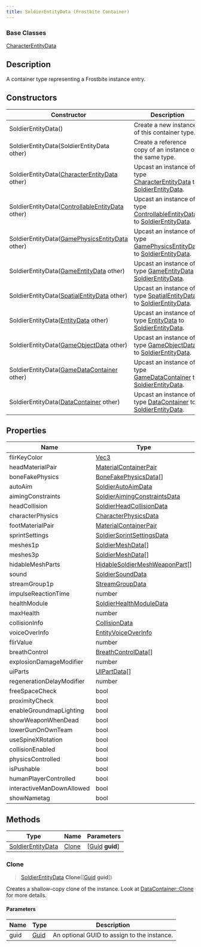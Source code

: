 ```yaml
---
title: SoldierEntityData (Frostbite Container)
---
```

### Base Classes

[CharacterEntityData](CharacterEntityData)

## Description

A container type representing a Frostbite instance entry.

## Constructors

| Constructor                                                                  | Description                                                                                                               |
| ---------------------------------------------------------------------------- | ------------------------------------------------------------------------------------------------------------------------- |
| SoldierEntityData()                                                          | Create a new instance of this container type.                                                                             |
| SoldierEntityData(SoldierEntityData other)                                   | Create a reference copy of an instance of the same type.                                                                  |
| SoldierEntityData([CharacterEntityData](CharacterEntityData) other)          | Upcast an instance of type [CharacterEntityData](CharacterEntityData) to [SoldierEntityData](SoldierEntityData).          |
| SoldierEntityData([ControllableEntityData](ControllableEntityData) other)    | Upcast an instance of type [ControllableEntityData](ControllableEntityData) to [SoldierEntityData](SoldierEntityData).    |
| SoldierEntityData([GamePhysicsEntityData](GamePhysicsEntityData) other)      | Upcast an instance of type [GamePhysicsEntityData](GamePhysicsEntityData) to [SoldierEntityData](SoldierEntityData).      |
| SoldierEntityData([GameEntityData](GameEntityData) other)                    | Upcast an instance of type [GameEntityData](GameEntityData) to [SoldierEntityData](SoldierEntityData).                    |
| SoldierEntityData([SpatialEntityData](SpatialEntityData) other)              | Upcast an instance of type [SpatialEntityData](SpatialEntityData) to [SoldierEntityData](SoldierEntityData).              |
| SoldierEntityData([EntityData](EntityData) other)                            | Upcast an instance of type [EntityData](EntityData) to [SoldierEntityData](SoldierEntityData).                            |
| SoldierEntityData([GameObjectData](GameObjectData) other)                    | Upcast an instance of type [GameObjectData](GameObjectData) to [SoldierEntityData](SoldierEntityData).                    |
| SoldierEntityData([GameDataContainer](GameDataContainer) other)              | Upcast an instance of type [GameDataContainer](GameDataContainer) to [SoldierEntityData](SoldierEntityData).              |
| SoldierEntityData([DataContainer](/vext/ref/cls/shr/datacontainer) other) | Upcast an instance of type [DataContainer](/vext/ref/cls/shr/datacontainer) to [SoldierEntityData](SoldierEntityData). |

## Properties

| Name                      | Type                                                             | Description |
| ------------------------- | ---------------------------------------------------------------- | ----------- |
| flirKeyColor              | [Vec3](/vext/ref/cls/shr/Vec3)                                |             |
| headMaterialPair          | [MaterialContainerPair](MaterialContainerPair)                   |             |
| boneFakePhysics           | [BoneFakePhysicsData](BoneFakePhysicsData)\[\]                   |             |
| autoAim                   | [SoldierAutoAimData](SoldierAutoAimData)                         |             |
| aimingConstraints         | [SoldierAimingConstraintsData](SoldierAimingConstraintsData)     |             |
| headCollision             | [SoldierHeadCollisionData](SoldierHeadCollisionData)             |             |
| characterPhysics          | [CharacterPhysicsData](CharacterPhysicsData)                     |             |
| footMaterialPair          | [MaterialContainerPair](MaterialContainerPair)                   |             |
| sprintSettings            | [SoldierSprintSettingsData](SoldierSprintSettingsData)           |             |
| meshes1p                  | [SoldierMeshData](SoldierMeshData)\[\]                           |             |
| meshes3p                  | [SoldierMeshData](SoldierMeshData)\[\]                           |             |
| hidableMeshParts          | [HidableSoldierMeshWeaponPart](HidableSoldierMeshWeaponPart)\[\] |             |
| sound                     | [SoldierSoundData](SoldierSoundData)                             |             |
| streamGroup1p             | [StreamGroupData](StreamGroupData)                               |             |
| impulseReactionTime       | number                                                           |             |
| healthModule              | [SoldierHealthModuleData](SoldierHealthModuleData)               |             |
| maxHealth                 | number                                                           |             |
| collisionInfo             | [CollisionData](CollisionData)                                   |             |
| voiceOverInfo             | [EntityVoiceOverInfo](EntityVoiceOverInfo)                       |             |
| flirValue                 | number                                                           |             |
| breathControl             | [BreathControlData](BreathControlData)\[\]                       |             |
| explosionDamageModifier   | number                                                           |             |
| uiParts                   | [UIPartData](UIPartData)\[\]                                     |             |
| regenerationDelayModifier | number                                                           |             |
| freeSpaceCheck            | bool                                                             |             |
| proximityCheck            | bool                                                             |             |
| enableGroundmapLighting   | bool                                                             |             |
| showWeaponWhenDead        | bool                                                             |             |
| lowerGunOnOwnTeam         | bool                                                             |             |
| useSpineXRotation         | bool                                                             |             |
| collisionEnabled          | bool                                                             |             |
| physicsControlled         | bool                                                             |             |
| isPushable                | bool                                                             |             |
| humanPlayerControlled     | bool                                                             |             |
| interactiveManDownAllowed | bool                                                             |             |
| showNametag               | bool                                                             |             |

## Methods

| Type                                   | Name            | Parameters                                     |
| -------------------------------------- | --------------- | ---------------------------------------------- |
| [SoldierEntityData](SoldierEntityData) | [Clone](#clone) | \[[Guid](/vext/ref/cls/shr/guid) **guid**\] |

### Clone

> [SoldierEntityData](SoldierEntityData) **Clone**(\[[Guid](/vext/ref/cls/shr/guid) **guid**\])

Creates a shallow-copy clone of the instance. Look at [DataContainer::Clone](/vext/ref/cls/shr/datacontainer#clone) for more details.

#### Parameters

| Name | Type         | Description                                 |
| ---- | ------------ | ------------------------------------------- |
| guid | [Guid](Guid) | An optional GUID to assign to the instance. |
